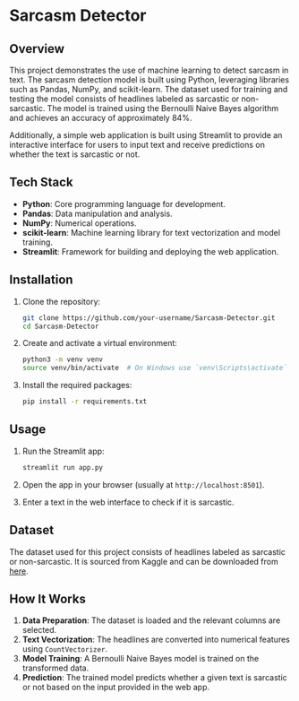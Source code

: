 # Sarcasm Detector

## Overview

This project demonstrates the use of machine learning to detect sarcasm in text. The sarcasm detection model is built using Python, leveraging libraries such as Pandas, NumPy, and scikit-learn. The dataset used for training and testing the model consists of headlines labeled as sarcastic or non-sarcastic. The model is trained using the Bernoulli Naive Bayes algorithm and achieves an accuracy of approximately 84%.

Additionally, a simple web application is built using Streamlit to provide an interactive interface for users to input text and receive predictions on whether the text is sarcastic or not.

## Tech Stack

- **Python**: Core programming language for development.
- **Pandas**: Data manipulation and analysis.
- **NumPy**: Numerical operations.
- **scikit-learn**: Machine learning library for text vectorization and model training.
- **Streamlit**: Framework for building and deploying the web application.

## Installation

1. Clone the repository:
    ```bash
    git clone https://github.com/your-username/Sarcasm-Detector.git
    cd Sarcasm-Detector
    ```

2. Create and activate a virtual environment:
    ```bash
    python3 -m venv venv
    source venv/bin/activate  # On Windows use `venv\Scripts\activate`
    ```

3. Install the required packages:
    ```bash
    pip install -r requirements.txt
    ```

## Usage

1. Run the Streamlit app:
    ```bash
    streamlit run app.py
    ```

2. Open the app in your browser (usually at `http://localhost:8501`).

3. Enter a text in the web interface to check if it is sarcastic.

## Dataset

The dataset used for this project consists of headlines labeled as sarcastic or non-sarcastic. It is sourced from Kaggle and can be downloaded from [here](https://www.kaggle.com).

## How It Works

1. **Data Preparation**: The dataset is loaded and the relevant columns are selected.
2. **Text Vectorization**: The headlines are converted into numerical features using `CountVectorizer`.
3. **Model Training**: A Bernoulli Naive Bayes model is trained on the transformed data.
4. **Prediction**: The trained model predicts whether a given text is sarcastic or not based on the input provided in the web app.


